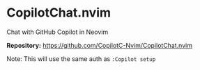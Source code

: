 # CopilotChat.nvim

Chat with GitHub Copilot in Neovim

**Repository:** https://github.com/CopilotC-Nvim/CopilotChat.nvim

Note: This will use the same auth as `:Copilot setup`
